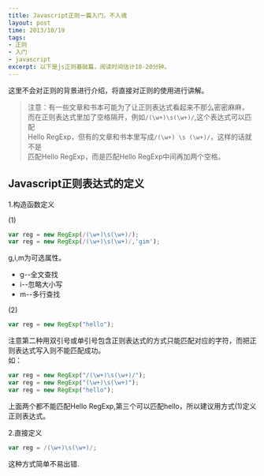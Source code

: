 ```yaml
---
title: Javascript正则一篇入门，不入魂
layout: post
time: 2013/10/19
tags:
- 正则
- 入门
- javascript
excerpt: 以下是js正则基础篇，阅读时间估计10-20分钟。
---
```


这里不会对正则的背景进行介绍，将直接对正则的使用进行讲解。

> 注意：有一些文章和书本可能为了让正则表达式看起来不那么密密麻麻，  
> 而在正则表达式里加了空格隔开，例如`/(\w+)\s(\w+)/`,这个表达式可以匹配  
> Hello RegExp，但有的文章和书本里写成`/(\w+) \s (\w+)/`，这样的话就不是  
> 匹配Hello RegExp，而是匹配Hello RegExp中间再加两个空格。  

## Javascript正则表达式的定义 ##
1.构造函数定义

(1)

```javascript
var reg = new RegExp(/(\w+)\s(\w+)/);
var reg = new RegExp(/(\w+)\s(\w+)/,'gim');    
```

g,i,m为可选属性。

- g--全文查找
- i--忽略大小写
- m--多行查找

(2)

```javascript
var reg = new RegExp("hello");
```

注意第二种用双引号或单引号包含正则表达式的方式只能匹配对应的字符，而把正则表达式写入则不能匹配成功。  
如：

```javascript
var reg = new RegExp("/(\w+)\s(\w+)/");
var reg = new RegExp("(\w+)\s(\w+)");
var reg = new RegExp("hello");
```

上面两个都不能匹配Hello RegExp,第三个可以匹配hello，所以建议用方式(1)定义正则表达式。

2.直接定义

```javascript
var reg = /(\w+)\s(\w+)/;
```

这种方式简单不易出错.